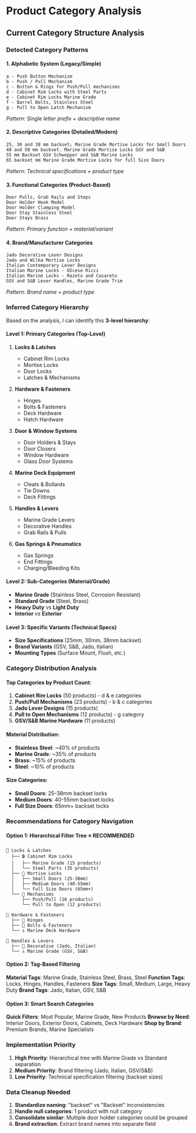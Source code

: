 # Product Category Analysis

## Current Category Structure Analysis

### **Detected Category Patterns**

#### **1. Alphabetic System (Legacy/Simple)**

```
a - Push Button Mechanism
b - Push / Pull Mechanism
c - Button & Rings for Push/Pull mechanisms
d - Cabinet Rim Locks with Steel Parts
e - Cabinet Rim Locks Marine Grade
f - Barrel Bolts, Stainless Steel
g - Pull to Open Latch Mechanism
```

_Pattern: Single letter prefix + descriptive name_

#### **2. Descriptive Categories (Detailed/Modern)**

```
25, 30 and 38 mm backset; Marine Grade Mortise Locks for Small Doors
40 and 50 mm backset. Marine Grade Mortise Locks GSV and S&B
55 mm Backset GSV Schwepper and S&B Marine Locks
65 backset mm Marine Grade Mortise Locks for full Size Doors
```

_Pattern: Technical specifications + product type_

#### **3. Functional Categories (Product-Based)**

```
Door Pulls, Grab Rails and Steps
Door Holder Hook Model
Door Holder Clamping Model
Door Stay Stainless Steel
Door Stays Brass
```

_Pattern: Primary function + material/variant_

#### **4. Brand/Manufacturer Categories**

```
Jado Decorative Lever Designs
Jado and Wilka Mortise Locks
Italian Contemporary Lever Designs
Italian Marine Locks - OIcese Ricci
Italian Marine Locks - Razeto and Casareto
GSV and S&B Lever Handles, Marine Grade Trim
```

_Pattern: Brand name + product type_

### **Inferred Category Hierarchy**

Based on the analysis, I can identify this **3-level hierarchy**:

#### **Level 1: Primary Categories (Top-Level)**

1. **Locks & Latches**
   - Cabinet Rim Locks
   - Mortise Locks
   - Door Locks
   - Latches & Mechanisms

2. **Hardware & Fasteners**
   - Hinges
   - Bolts & Fasteners
   - Deck Hardware
   - Hatch Hardware

3. **Door & Window Systems**
   - Door Holders & Stays
   - Door Closers
   - Window Hardware
   - Glass Door Systems

4. **Marine Deck Equipment**
   - Cleats & Bollards
   - Tie Downs
   - Deck Fittings

5. **Handles & Levers**
   - Marine Grade Levers
   - Decorative Handles
   - Grab Rails & Pulls

6. **Gas Springs & Pneumatics**
   - Gas Springs
   - End Fittings
   - Charging/Bleeding Kits

#### **Level 2: Sub-Categories (Material/Grade)**

- **Marine Grade** (Stainless Steel, Corrosion Resistant)
- **Standard Grade** (Steel, Brass)
- **Heavy Duty** vs **Light Duty**
- **Interior** vs **Exterior**

#### **Level 3: Specific Variants (Technical Specs)**

- **Size Specifications** (25mm, 30mm, 38mm backset)
- **Brand Variants** (GSV, S&B, Jado, Italian)
- **Mounting Types** (Surface Mount, Flush, etc.)

### **Category Distribution Analysis**

#### **Top Categories by Product Count:**

1. **Cabinet Rim Locks** (50 products) - d & e categories
2. **Push/Pull Mechanisms** (23 products) - b & c categories
3. **Jado Lever Designs** (15 products)
4. **Pull to Open Mechanisms** (12 products) - g category
5. **GSV/S&B Marine Hardware** (11 products)

#### **Material Distribution:**

- **Stainless Steel**: ~40% of products
- **Marine Grade**: ~35% of products
- **Brass**: ~15% of products
- **Steel**: ~10% of products

#### **Size Categories:**

- **Small Doors**: 25-38mm backset locks
- **Medium Doors**: 40-55mm backset locks
- **Full Size Doors**: 65mm+ backset locks

### **Recommendations for Category Navigation**

#### **Option 1: Hierarchical Filter Tree** ⭐ **RECOMMENDED**

```
📁 Locks & Latches
  ├── 🔒 Cabinet Rim Locks
  │   ├── Marine Grade (15 products)
  │   └── Steel Parts (35 products)
  ├── 🚪 Mortise Locks
  │   ├── Small Doors (25-38mm)
  │   ├── Medium Doors (40-55mm)
  │   └── Full Size Doors (65mm+)
  └── 🔧 Mechanisms
      ├── Push/Pull (16 products)
      └── Pull to Open (12 products)

📁 Hardware & Fasteners
  ├── 🚪 Hinges
  ├── 🔩 Bolts & Fasteners
  └── ⚓ Marine Deck Hardware

📁 Handles & Levers
  ├── 🎨 Decorative (Jado, Italian)
  └── ⚓ Marine Grade (GSV, S&B)
```

#### **Option 2: Tag-Based Filtering**

**Material Tags**: Marine Grade, Stainless Steel, Brass, Steel **Function
Tags**: Locks, Hinges, Handles, Fasteners **Size Tags**: Small, Medium, Large,
Heavy Duty **Brand Tags**: Jado, Italian, GSV, S&B

#### **Option 3: Smart Search Categories**

**Quick Filters**: Most Popular, Marine Grade, New Products **Browse by Need**:
Interior Doors, Exterior Doors, Cabinets, Deck Hardware **Shop by Brand**:
Premium Brands, Marine Specialists

### **Implementation Priority**

1. **High Priority**: Hierarchical tree with Marine Grade vs Standard separation
2. **Medium Priority**: Brand filtering (Jado, Italian, GSV/S&B)
3. **Low Priority**: Technical specification filtering (backset sizes)

### **Data Cleanup Needed**

1. **Standardize naming**: "backset" vs "Backset" inconsistencies
2. **Handle null categories**: 1 product with null category
3. **Consolidate similar**: Multiple door holder categories could be grouped
4. **Brand extraction**: Extract brand names into separate field
